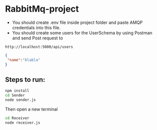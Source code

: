 # RabbitMq-project

- You should create .env file inside project folder and paste AMQP credentials into this file.
- You should create some users for the UserSchema by using Postman and send Post request to 
```
http://localhost:5000/api/users
```
```json
{
 "name":"blabla"
}
 ```

## Steps to run:
```bash
npm install
cd Sender
node sender.js
```
Then open a new terminal 
```bash
cd Receiver
node receiver.js
```
